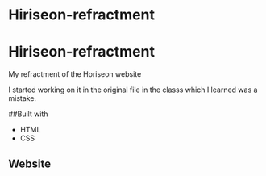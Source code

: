 # Hiriseon-refractment

# Hiriseon-refractment

My refractment of the Horiseon website

I started working on it in the original file in the classs which I learned was a mistake. 

##Built with
* HTML
* CSS

## Website 
